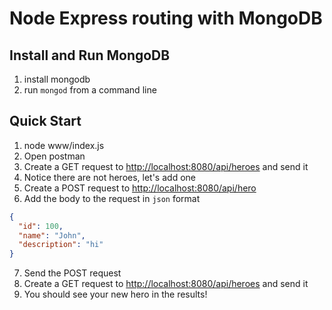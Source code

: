 # Node Express routing with MongoDB

## Install and Run MongoDB

1. install mongodb
2. run `mongod` from a command line

## Quick Start

1. node www/index.js
2. Open postman
3. Create a GET request to <http://localhost:8080/api/heroes> and send it
4. Notice there are not heroes, let's add one
5. Create a POST request to <http://localhost:8080/api/hero>
6. Add the body to the request in `json` format

  ```json
  {
    "id": 100,
    "name": "John",
    "description": "hi"
  }
  ```

7. Send the POST request
8. Create a GET request to <http://localhost:8080/api/heroes> and send it
9. You should see your new hero in the results!
